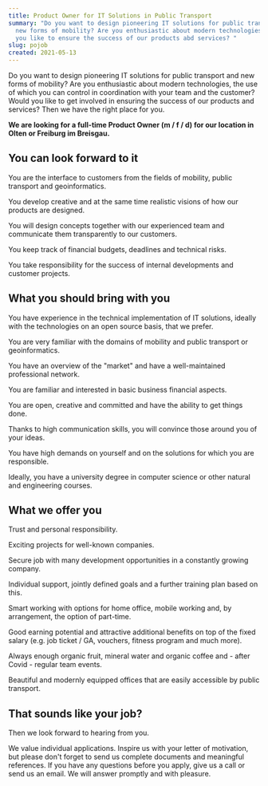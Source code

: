 ```yaml
---
title: Product Owner for IT Solutions in Public Transport
summary: "Do you want to design pioneering IT solutions for public transport and
  new forms of mobility? Are you enthusiastic about modern technologies? Would
  you like to ensure the success of our products abd services? "
slug: pojob
created: 2021-05-13
---
```

Do you want to design pioneering IT solutions for public transport and new forms of mobility? Are you enthusiastic about modern technologies, the use of which you can control in coordination with your team and the customer? Would you like to get involved in ensuring the success of our products and services? Then we have the right place for you.

**We are looking for a full-time Product Owner (m / f / d) for our location in Olten or Freiburg im Breisgau.**

## You can look forward to it

You are the interface to customers from the fields of mobility, public transport and geoinformatics.

You develop creative and at the same time realistic visions of how our products are designed.

You will design concepts together with our experienced team and communicate them transparently to our customers.

You keep track of financial budgets, deadlines and technical risks.

You take responsibility for the success of internal developments and customer projects.

## What you should bring with you

You have experience in the technical implementation of IT solutions, ideally with the technologies on an open source basis, that we prefer.

You are very familiar with the domains of mobility and public transport or geoinformatics.

You have an overview of the "market" and have a well-maintained professional network.

You are familiar and interested in basic business financial aspects.

You are open, creative and committed and have the ability to get things done.

Thanks to high communication skills, you will convince those around you of your ideas.

You have high demands on yourself and on the solutions for which you are responsible.

Ideally, you have a university degree in computer science or other natural and engineering courses.

## What we offer you

Trust and personal responsibility.

Exciting projects for well-known companies.

Secure job with many development opportunities in a constantly growing company.

Individual support, jointly defined goals and a further training plan based on this.

Smart working with options for home office, mobile working and, by arrangement, the option of part-time.

Good earning potential and attractive additional benefits on top of the fixed salary (e.g. job ticket / GA, vouchers, fitness program and much more).

Always enough organic fruit, mineral water and organic coffee and - after Covid - regular team events.

Beautiful and modernly equipped offices that are easily accessible by public transport.

## That sounds like your job?

Then we look forward to hearing from you.

We value individual applications. Inspire us with your letter of motivation, but please don't forget to send us complete documents and meaningful references. If you have any questions before you apply, give us a call or send us an email. We will answer promptly and with pleasure.